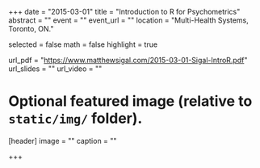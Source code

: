 +++
date = "2015-03-01"
title = "Introduction to R for Psychometrics"
abstract = ""
event = ""
event_url = ""
location = "Multi-Health Systems, Toronto, ON."

selected = false
math = false
highlight = true

url_pdf = "https://www.matthewsigal.com/2015-03-01-Sigal-IntroR.pdf"
url_slides = ""
url_video = ""

# Optional featured image (relative to `static/img/` folder).
[header]
image = ""
caption = ""

+++
